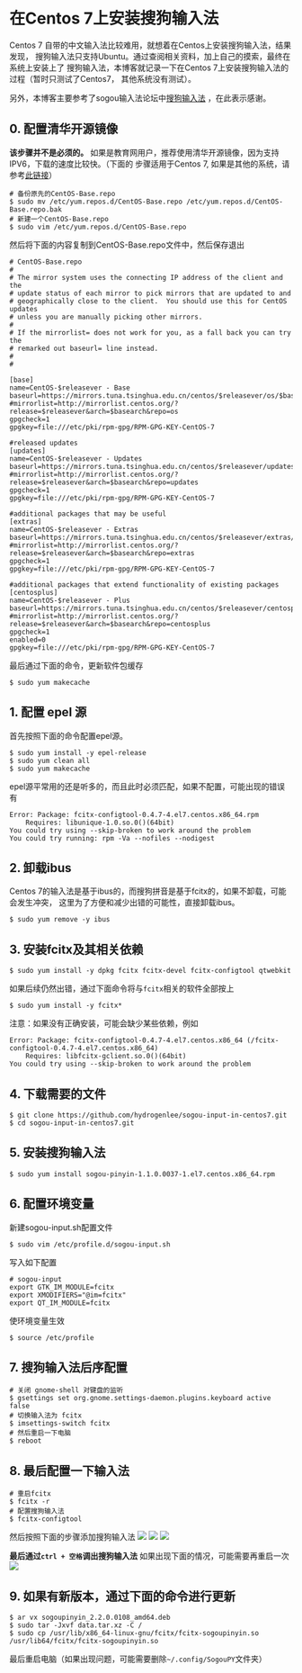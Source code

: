 # 在Centos 7上安装搜狗输入法

Centos 7 自带的中文输入法比较难用，就想着在Centos上安装搜狗输入法，结果发现，
搜狗输入法只支持Ubuntu。通过查阅相关资料，加上自己的摸索，最终在系统上安装上了
搜狗输入法，本博客就记录一下在Centos 7上安装搜狗输入法的过程（暂时只测试了Centos7，
其他系统没有测试）。

另外，本博客主要参考了sogou输入法论坛中[搜狗输入法](https://www.sogonit.com/)
，在此表示感谢。

## 0. 配置清华开源镜像

**该步骤并不是必须的。**
如果是教育网用户，推荐使用清华开源镜像，因为支持IPV6，下载的速度比较快。（下面的
步骤适用于Centos 7, 如果是其他的系统，请参考[此链接](https://mirrors.tuna.tsinghua.edu.cn/help/centos/)）
```shell
# 备份原先的CentOS-Base.repo
$ sudo mv /etc/yum.repos.d/CentOS-Base.repo /etc/yum.repos.d/CentOS-Base.repo.bak
# 新建一个CentOS-Base.repo
$ sudo vim /etc/yum.repos.d/CentOS-Base.repo
```
然后将下面的内容复制到CentOS-Base.repo文件中，然后保存退出
```raw
# CentOS-Base.repo
#
# The mirror system uses the connecting IP address of the client and the
# update status of each mirror to pick mirrors that are updated to and
# geographically close to the client.  You should use this for CentOS updates
# unless you are manually picking other mirrors.
#
# If the mirrorlist= does not work for you, as a fall back you can try the
# remarked out baseurl= line instead.
#
#

[base]
name=CentOS-$releasever - Base
baseurl=https://mirrors.tuna.tsinghua.edu.cn/centos/$releasever/os/$basearch/
#mirrorlist=http://mirrorlist.centos.org/?release=$releasever&arch=$basearch&repo=os
gpgcheck=1
gpgkey=file:///etc/pki/rpm-gpg/RPM-GPG-KEY-CentOS-7

#released updates
[updates]
name=CentOS-$releasever - Updates
baseurl=https://mirrors.tuna.tsinghua.edu.cn/centos/$releasever/updates/$basearch/
#mirrorlist=http://mirrorlist.centos.org/?release=$releasever&arch=$basearch&repo=updates
gpgcheck=1
gpgkey=file:///etc/pki/rpm-gpg/RPM-GPG-KEY-CentOS-7

#additional packages that may be useful
[extras]
name=CentOS-$releasever - Extras
baseurl=https://mirrors.tuna.tsinghua.edu.cn/centos/$releasever/extras/$basearch/
#mirrorlist=http://mirrorlist.centos.org/?release=$releasever&arch=$basearch&repo=extras
gpgcheck=1
gpgkey=file:///etc/pki/rpm-gpg/RPM-GPG-KEY-CentOS-7

#additional packages that extend functionality of existing packages
[centosplus]
name=CentOS-$releasever - Plus
baseurl=https://mirrors.tuna.tsinghua.edu.cn/centos/$releasever/centosplus/$basearch/
#mirrorlist=http://mirrorlist.centos.org/?release=$releasever&arch=$basearch&repo=centosplus
gpgcheck=1
enabled=0
gpgkey=file:///etc/pki/rpm-gpg/RPM-GPG-KEY-CentOS-7
```
最后通过下面的命令，更新软件包缓存
```shell
$ sudo yum makecache
```

## 1. 配置 epel 源

首先按照下面的命令配置epel源。

```shell
$ sudo yum install -y epel-release
$ sudo yum clean all
$ sudo yum makecache
```

epel源平常用的还是听多的，而且此时必须匹配，如果不配置，可能出现的错误有

```shell
Error: Package: fcitx-configtool-0.4.7-4.el7.centos.x86_64.rpm
    Requires: libunique-1.0.so.0()(64bit)
You could try using --skip-broken to work around the problem
You could try running: rpm -Va --nofiles --nodigest
```

## 2. 卸载ibus
Centos 7的输入法是基于ibus的，而搜狗拼音是基于fcitx的，如果不卸载，可能会发生冲突，
这里为了方便和减少出错的可能性，直接卸载ibus。

```shell
$ sudo yum remove -y ibus
```

## 3. 安装fcitx及其相关依赖
```shell
$ sudo yum install -y dpkg fcitx fcitx-devel fcitx-configtool qtwebkit
```
如果后续仍然出错，通过下面命令将与`fcitx`相关的软件全部按上
```shell
$ sudo yum install -y fcitx*
```
注意：如果没有正确安装，可能会缺少某些依赖，例如
```shell
Error: Package: fcitx-configtool-0.4.7-4.el7.centos.x86_64 (/fcitx-configtool-0.4.7-4.el7.centos.x86_64)
    Requires: libfcitx-gclient.so.0()(64bit)
You could try using --skip-broken to work around the problem
```

## 4. 下载需要的文件
```shell
$ git clone https://github.com/hydrogenlee/sogou-input-in-centos7.git
$ cd sogou-input-in-centos7.git
```

## 5. 安装搜狗输入法
```shell
$ sudo yum install sogou-pinyin-1.1.0.0037-1.el7.centos.x86_64.rpm
```

## 6. 配置环境变量
新建sogou-input.sh配置文件
```shell
$ sudo vim /etc/profile.d/sogou-input.sh
```
写入如下配置
```shell
# sogou-input
export GTK_IM_MODULE=fcitx
export XMODIFIERS="@im=fcitx"
export QT_IM_MODULE=fcitx
```
使环境变量生效
```shell
$ source /etc/profile
```

## 7. 搜狗输入法后序配置
```shell
# 关闭 gnome-shell 对键盘的监听
$ gsettings set org.gnome.settings-daemon.plugins.keyboard active false
# 切换输入法为 fcitx
$ imsettings-switch fcitx
# 然后重启一下电脑
$ reboot
```

## 8. 最后配置一下输入法
```shell
# 重启fcitx
$ fcitx -r
# 配置搜狗输入法
$ fcitx-configtool
```
然后按照下面的步骤添加搜狗输入法
![](images/IMG001.jpg)
![](images/IMG002.jpg)
![](images/IMG003.jpg)

**最后通过`ctrl + 空格`调出搜狗输入法**
如果出现下面的情况，可能需要再重启一次
![](images/IMG004.jpg)

## 9. 如果有新版本，通过下面的命令进行更新
```shell
$ ar vx sogoupinyin_2.2.0.0108_amd64.deb
$ sudo tar -Jxvf data.tar.xz -C /
$ sudo cp /usr/lib/x86_64-linux-gnu/fcitx/fcitx-sogoupinyin.so /usr/lib64/fcitx/fcitx-sogoupinyin.so
```
最后重启电脑（如果出现问题，可能需要删除`~/.config/SogouPY`文件夹）
